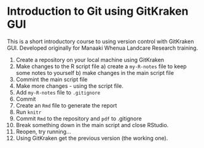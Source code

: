# Introduction to Git using GitKraken GUI

This is a short introductory course to using version control with GitKraken GUI. Developed originally for Manaaki Whenua Landcare Research training.

1. Create a repository on your local machine using GitKraken
2. Make changes to the R script file 
  a) create a `my-R-notes` file to keep some notes to yourself
  b) make changes in the main script file
3. Commint the main script file
4. Make more changes - using the script file.
5. Add `my-R-notes` file to `.gitignore` 
6. Commit
7. Create an `Rmd` file to generate the report
8. Run `knitr`
9. Commit `Rmd` to the repository and `pdf` to .gitignore
10. Break something down in the main script and close RStudio.
11. Reopen, try running...
12. Using GitKraken get the previous version (the working one).